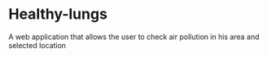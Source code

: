 # Healthy-lungs
A web application that allows the user to check air pollution in his area and selected location
